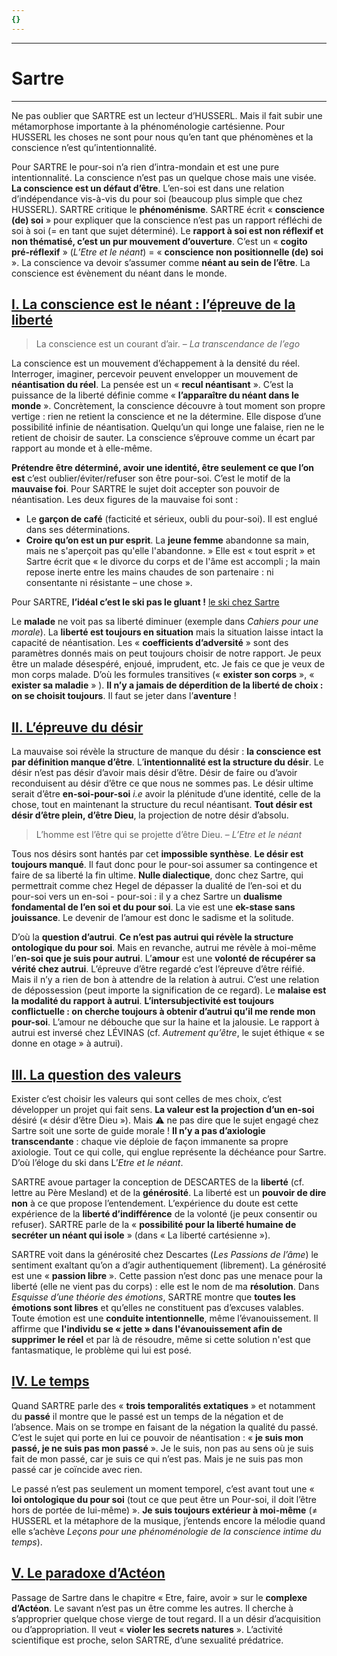 ```yaml
---
{}
---
```

***
# Sartre
***
Ne pas oublier que SARTRE est un lecteur d’HUSSERL. Mais il fait subir une métamorphose importante à la phénoménologie cartésienne. Pour HUSSERL les choses ne sont pour nous qu’en tant que phénomènes et la conscience n’est qu’intentionnalité. 

Pour SARTRE le pour-soi n’a rien d’intra-mondain et est une pure intentionnalité. La conscience n’est pas un quelque chose mais une visée. **La conscience est un défaut d’être**. L’en-soi est dans une relation d’indépendance vis-à-vis du pour soi (beaucoup plus simple que chez HUSSERL). SARTRE critique le **phénoménisme**. SARTRE écrit « **conscience (de) soi** » pour expliquer que la conscience n’est pas un rapport réfléchi de soi à soi (= en tant que sujet déterminé). Le **rapport à soi est non réflexif et non thématisé, c’est un pur mouvement d’ouverture**. C’est un « **cogito pré-réflexif** » (*L’Etre et le néant*) = « **conscience non positionnelle (de) soi** ». La conscience va devoir s’assumer comme **néant au sein de l’être**. La conscience est évènement du néant dans le monde. 
## <u>I. La conscience est le néant : l’épreuve de la liberté</u>

> La conscience est un courant d’air. – *La transcendance de l’ego*

La conscience est un mouvement d’échappement à la densité du réel. Interroger, imaginer, percevoir peuvent envelopper un mouvement de **néantisation du réel**. La pensée est un « **recul néantisant** ». C’est la puissance de la liberté définie comme « **l’apparaître du néant dans le monde** ». Concrètement, la conscience découvre à tout moment son propre vertige : rien ne retient la conscience et ne la détermine. Elle dispose d’une possibilité infinie de néantisation. Quelqu’un qui longe une falaise, rien ne le retient de choisir de sauter. La conscience s’éprouve comme un écart par rapport au monde et à elle-même. 

**Prétendre être déterminé, avoir une identité, être seulement ce que l’on est** c’est oublier/éviter/refuser son être pour-soi. C’est le motif de la **mauvaise foi**. Pour SARTRE le sujet doit accepter son pouvoir de néantisation. Les deux figures de la mauvaise foi sont : 
- Le **garçon de café** (facticité et sérieux, oubli du pour-soi). Il est englué dans ses déterminations. 
- **Croire qu’on est un pur esprit**. La **jeune femme** abandonne sa main, mais ne s'aperçoit pas qu'elle l'abandonne. » Elle est « tout esprit » et Sartre écrit que « le divorce du corps et de l'âme est accompli ; la main repose inerte entre les mains chaudes de son partenaire : ni consentante ni résistante – une chose ». 

Pour SARTRE, **l’idéal c’est le ski pas le gluant !** [le ski chez Sartre](https://www.philomag.com/articles/pourquoi-aimons-nous-skier)

Le **malade** ne voit pas sa liberté diminuer (exemple dans *Cahiers pour une morale*). La **liberté est toujours en situation** mais la situation laisse intact la capacité de néantisation. Les « **coefficients d’adversité** » sont des paramètres donnés mais on peut toujours choisir de notre rapport. Je peux être un malade désespéré, enjoué, imprudent, etc. Je fais ce que je veux de mon corps malade. D’où les formules transitives (« **exister son corps** », « **exister sa maladie** » ). **Il n’y a jamais de déperdition de la liberté de choix : on se choisit toujours**. Il faut se jeter dans l’**aventure** ! 

## <u>II. L’épreuve du désir</u>

La mauvaise soi révèle la structure de manque du désir : **la conscience est par définition manque d’être**. L’**intentionnalité est la structure du désir**. Le désir n’est pas désir d’avoir mais désir d’être. Désir de faire ou d’avoir reconduisent au désir d’être ce que nous ne sommes pas. Le désir ultime serait d’être **en-soi-pour-soi** *i.e* avoir la plénitude d’une identité, celle de la chose, tout en maintenant la structure du recul néantisant. **Tout désir est désir d’être plein, d’être Dieu**, la projection de notre désir d’absolu. 

> L’homme est l’être qui se projette d’être Dieu. – *L’Etre et le néant*

Tous nos désirs sont hantés par cet **impossible synthèse**. **Le désir est toujours manqué**. Il faut donc pour le pour-soi assumer sa contingence et faire de sa liberté la fin ultime. **Nulle dialectique**, donc chez Sartre, qui permettrait comme chez Hegel de dépasser la dualité de l’en-soi et du pour-soi vers un en-soi - pour-soi : il y a chez Sartre un **dualisme fondamental de l’en soi et du pour soi**. La vie est une **ek-stase sans jouissance**.  Le devenir de l’amour est donc le sadisme et la solitude. 

D’où la **question d’autrui**. **Ce n’est pas autrui qui révèle la structure ontologique du pour soi**. Mais en revanche, autrui me révèle à moi-même l’**en-soi que je suis pour autrui**. L’**amour** est une **volonté de récupérer sa vérité chez autrui**. L’épreuve d’être regardé c’est l’épreuve d’être réifié. Mais il n’y a rien de bon à attendre de la relation à autrui. C’est une relation de dépossession (peut importe la signification de ce regard). Le **malaise est la modalité du rapport à autrui**. **L’intersubjectivité est toujours conflictuelle : on cherche toujours à obtenir d’autrui qu’il me rende mon pour-soi**. L’amour ne débouche que sur la haine et la jalousie. Le rapport à autrui est inversé chez LÉVINAS (cf. *Autrement qu’être*, le sujet éthique « se donne en otage » à autrui). 

## <u>III. La question des valeurs</u>

Exister c’est choisir les valeurs qui sont celles de mes choix, c’est développer un projet qui fait sens. **La valeur est la projection d’un en-soi** désiré (« désir d’être Dieu »). Mais ⚠ ne pas dire que le sujet engagé chez Sartre soit une sorte de guide morale ! **Il n’y a pas d’axiologie transcendante** : chaque vie déploie de façon immanente sa propre axiologie. Tout ce qui colle, qui englue représente la déchéance pour Sartre. D’où l’éloge du ski dans L’*Etre et le néant*. 

SARTRE avoue partager la conception de DESCARTES de la **liberté** (cf. lettre au Père Mesland) et de la **générosité**. La liberté est un **pouvoir de dire non** à ce que propose l’entendement. L’expérience du doute est cette expérience de la **liberté d’indifférence** de la volonté (je peux consentir ou refuser). SARTRE parle de la « **possibilité pour la liberté humaine de secréter un néant qui isole** » (dans « La liberté cartésienne »). 

SARTRE voit dans la générosité chez Descartes (*Les Passions de l’âme*) le sentiment exaltant qu’on a d’agir authentiquement (librement). La générosité est une « **passion libre** ». Cette passion n’est donc pas une menace pour la liberté (elle ne vient pas du corps) : elle est le nom de ma **résolution**. Dans *Esquisse d’une théorie des émotions*, SARTRE montre que **toutes les émotions sont libres** et qu’elles ne constituent pas d’excuses valables. Toute émotion est une **conduite intentionnelle**, même l’évanouissement. Il affirme que **l'individu se « jette » dans l'évanouissement afin de supprimer le réel** et par là de résoudre, même si cette solution n'est que fantasmatique, le problème qui lui est posé.

## <u>IV. Le temps</u>

Quand SARTRE parle des « **trois temporalités extatiques** » et notamment du **passé** il montre que le passé est un temps de la négation et de l’absence. Mais on se trompe en faisant de la négation la qualité du passé. C’est le sujet qui porte en lui ce pouvoir de néantisation : « **je suis mon passé, je ne suis pas mon passé** ». Je le suis, non pas au sens où je suis fait de mon passé, car je suis ce qui n’est pas. Mais je ne suis pas mon passé car je coïncide avec rien. 

Le passé n’est pas seulement un moment temporel, c’est avant tout une « **loi ontologique du pour soi** (tout ce que peut être un Pour-soi, il doit l’être hors de portée de lui-même) ». **Je suis toujours extérieur à moi-même** (≠ HUSSERL et la métaphore de la musique, j’entends encore la mélodie quand elle s’achève *Leçons pour une phénoménologie de la conscience intime du temps*). 

## <u>V. Le paradoxe d’Actéon</u>

Passage de Sartre dans le chapitre « Etre, faire, avoir » sur le **complexe d’Actéon**. Le savant n’est pas un être comme les autres. Il cherche à s’approprier quelque chose vierge de tout regard. Il a un désir d’acquisition ou d’appropriation. Il veut « **violer les secrets natures** ». L’activité scientifique est proche, selon SARTRE, d’une sexualité prédatrice. 









